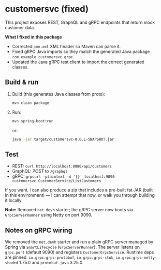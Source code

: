 # customersvc (fixed)

This project exposes REST, GraphQL and gRPC endpoints that return mock customer data.

**What I fixed in this package**
- Corrected `pom.xml` XML header so Maven can parse it.
- Fixed gRPC Java imports so they match the generated Java package `com.example.customersvc.grpc`.
- Updated the Java gRPC test client to import the correct generated classes.

## Build & run
1. Build (this generates Java classes from proto):
   ```bash
   mvn clean package
   ```
2. Run:
   ```bash
   mvn spring-boot:run
   ```
   or:
   ```bash
   java -jar target/customersvc-0.0.1-SNAPSHOT.jar
   ```

## Test
- REST: `curl http://localhost:8080/api/customers`
- GraphQL: POST to `/graphql`
- gRPC: `grpcurl -plaintext -d '{}' localhost:9090 customersvc.CustomerService/ListCustomers`

If you want, I can also produce a zip that includes a pre-built fat JAR (built in this environment) — I can attempt that now, or walk you through building it locally.


**Note:** Removed `net.devh` starter; the gRPC server now boots via `GrpcServerRunner` using Netty on port 9090.

## Notes on gRPC wiring
We removed the `net.devh` starter and run a plain gRPC server managed by Spring via `SmartLifecycle` (`GrpcServerRunner`). 
The server listens on `grpc.port` (default 9090) and registers `CustomerGrpcService`. 
Runtime deps are pinned: `io.grpc:grpc-protobuf`, `io.grpc:grpc-stub`, `io.grpc:grpc-netty-shaded` 1.75.0 and `protobuf-java` 3.25.0.
